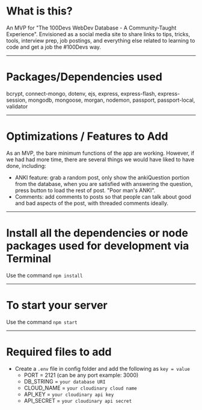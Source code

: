 # What is this?

An MVP for "The 100Devs WebDev Database - A Community-Taught Experience". Envisioned as a social media site to share links to tips, tricks, tools, interview prep, job postings, and everything else related to learning to code and get a job the #100Devs way. 

---

<!-- # Screenshots

<img src="https://i.imgur.com/2ejbU2v.jpeg" width=400 />
<img src="https://i.imgur.com/vYkiS2y.jpeg" width=400 />
<img src="https://i.imgur.com/QdzNSnh.jpeg" width=400 />
<img src="https://i.imgur.com/lnrBgf0.jpeg" width=400 />

--- -->

# Packages/Dependencies used 

bcrypt, connect-mongo, dotenv, ejs, express, express-flash, express-session, mongodb, mongoose, morgan, nodemon, passport, passport-local, validator

---

# Optimizations / Features to Add

As an MVP, the bare minimum functions of the app are working. However, if we had had more time, there are several things we would have liked to have done, including: 
- ANKI feature: grab a random post, only show the ankiQuestion portion from the database, when you are satisfied with answering the question, press button to load the rest of post. "Poor man's ANKI". 
- Comments: add comments to posts so that people can talk about good and bad aspects of the post, with threaded comments ideally. 

---

# Install all the dependencies or node packages used for development via Terminal

Use the command `npm install` 

---

# To start your server

Use the command `npm start`  

---

# Required files to add

- Create a `.env` file in config folder and add the following as `key = value`
  - PORT = 2121 (can be any port example: 3000)
  - DB_STRING = `your database URI`
  - CLOUD_NAME = `your cloudinary cloud name`
  - API_KEY = `your cloudinary api key`
  - API_SECRET = `your cloudinary api secret`